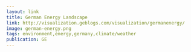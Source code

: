 ```yaml
---
layout: link
title: German Energy Landscape
link: http://visualization.geblogs.com/visualization/germanenergy/
image: german-energy.png
tags: environment,energy,germany,climate/weather
publication: GE
---
```

